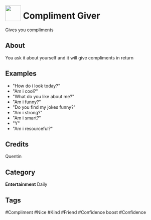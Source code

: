 # <img src="https://raw.githack.com/FortAwesome/Font-Awesome/master/svgs/solid/hand-holding-heart.svg" card_color="#FFFFFF" width="50" height="50" style="vertical-align:bottom"/> Compliment Giver
Gives you compliments

## About
You ask it about yourself and it will give compliments in return

## Examples
* "How do i look today?"
* "Am i cool?"
* "What do you like about me?"
* "Am i funny?"
* "Do you find my jokes funny?"
* "Am i strong?"
* "Am i smart?"
* "Y"
* "Am i resourceful?"

## Credits
Quentin

## Category
**Entertainment**
Daily

## Tags
#Compliment
#Nice
#Kind
#Friend
#Confidence boost
#Confidence

